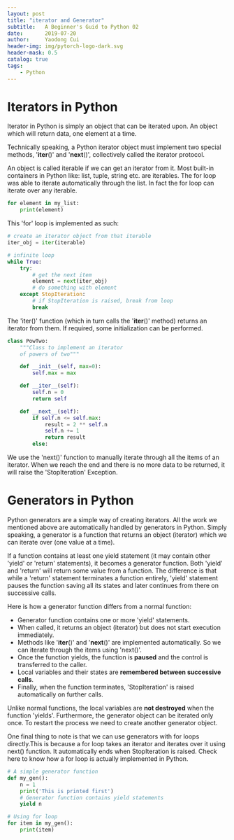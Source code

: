 ```yaml
---
layout: post
title: "iterator and Generator"
subtitle:   A Beginner's Guid to Python 02
date:       2019-07-20
author:     Yaodong Cui
header-img: img/pytorch-logo-dark.svg
header-mask: 0.5
catalog: true
tags:
    - Python
---
```



# Iterators in Python

Iterator in Python is simply an object that can be iterated upon. An object which will return data, one element at a time.

Technically speaking, a Python iterator object must implement two special methods, '__iter__()' and '__next__()', collectively called the iterator protocol.

An object is called iterable if we can get an iterator from it. Most built-in containers in Python like: list, tuple, string etc. are iterables. The for loop was able to iterate automatically through the list. In fact the for loop can iterate over any iterable.

```python
for element in my_list:
    print(element)
```
This 'for' loop is implemented as such:
```python
# create an iterator object from that iterable
iter_obj = iter(iterable)

# infinite loop
while True:
    try:
        # get the next item
        element = next(iter_obj)
        # do something with element
    except StopIteration:
        # if StopIteration is raised, break from loop
        break
```

The 'iter()' function (which in turn calls the '__iter__()' method) returns an iterator from them. If required, some initialization can be performed.

```python
class PowTwo:
    """Class to implement an iterator
    of powers of two"""

    def __init__(self, max=0):
        self.max = max

    def __iter__(self):
        self.n = 0
        return self

    def __next__(self):
        if self.n <= self.max:
            result = 2 ** self.n
            self.n += 1
            return result
        else:
```

We use the 'next()' function to manually iterate through all the items of an iterator. When we reach the end and there is no more data to be returned, it will raise the 'StopIteration' Exception.



# Generators in Python

Python generators are a simple way of creating iterators. All the work we mentioned above are automatically handled by generators in Python. Simply speaking, a generator is a function that returns an object (iterator) which we can iterate over (one value at a time).

If a function contains at least one yield statement (it may contain other 'yield' or 'return' statements), it becomes a generator function. Both 'yield' and 'return' will return some value from a function. The difference is that while a 'return' statement terminates a function entirely, 'yield' statement pauses the function saving all its states and later continues from there on successive calls.

Here is how a generator function differs from a normal function:
- Generator function contains one or more 'yield' statements.
- When called, it returns an object (iterator) but does not start execution immediately.
- Methods like '__iter__()' and '__next__()' are implemented automatically. So we can iterate through the items using 'next()'.
- Once the function yields, the function is **paused** and the control is transferred to the caller.
- Local variables and their states are **remembered between successive calls**.
- Finally, when the function terminates, 'StopIteration' is raised automatically on further calls.

Unlike normal functions, the local variables are **not destroyed** when the function 'yields'. Furthermore, the generator object can be iterated only once. To restart the process we need to create another generator object.

One final thing to note is that we can use generators with for loops directly.This is because a for loop takes an iterator and iterates over it using next() function. It automatically ends when StopIteration is raised. Check here to know how a for loop is actually implemented in Python.


```python
# A simple generator function
def my_gen():
    n = 1
    print('This is printed first')
    # Generator function contains yield statements
    yield n

# Using for loop
for item in my_gen():
    print(item)
```
